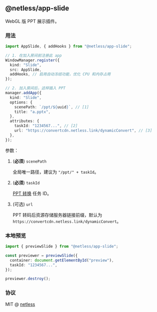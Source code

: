 ## @netless/app-slide

WebGL 版 PPT 展示插件。

### 用法

```ts
import AppSlide, { addHooks } from "@netless/app-slide";

// 1. 在加入房间前注册此 app
WindowManager.register({
  kind: "Slide",
  src: AppSlide,
  addHooks, // 启用自动冻结功能，优化 CPU 和内存占用
});

// 2. 加入房间后，这样插入 PPT
manager.addApp({
  kind: "Slide",
  options: {
    scenePath: `/ppt/${uuid}`, // [1]
    title: "a.pptx",
  },
  attributes: {
    taskId: "1234567...", // [2]
    url: "https://convertcdn.netless.link/dynamicConvert", // [3]
  },
});
```

参数：

1. (**必须**) `scenePath`

   全局唯一路径，建议为 `"/ppt/" + taskId`。

2. (**必须**) `taskId`

   [PPT 转换](https://developer.netless.link/server-en/home/server-conversion) 任务 ID。

3. (可选) `url`

   PPT 转码后资源存储服务器链接前缀，默认为 `https://convertcdn.netless.link/dynamicConvert`。

### 本地预览

```ts
import { previewSlide } from "@netless/app-slide";

const previewer = previewSlide({
  container: document.getElementById("preview"),
  taskId: "1234567...",
});

previewer.destroy();
```

### 协议

MIT @ [netless](https://github.com/netless-io)
